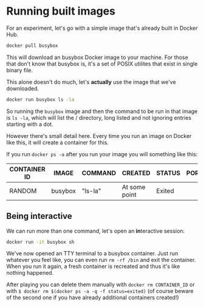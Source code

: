 # Running built images

For an experiment, let's go with a simple image
that's already built in Docker Hub.

````bash
docker pull busybox
````

 This will download an busybox Docker image to your machine. For those that don't know that busybox is, it's a set of POSIX utilites that exist in single binary file.

This alone doesn't do much, let's **actually** use the image that we've downloaded.

````bash
docker run busybox ls -la
````

So running the `busybox` image and then the command to be run in that image is `ls -la`, which will list the / directory, long listed and not ignoring entries starting with a dot.

However there's small detail here. Every time you run an image on Docker like this, it will create a container for this.

If you run `docker ps -a` after you run your image you will something like this:

| CONTAINER ID | IMAGE | COMMAND | CREATED | STATUS | PORTS | NAMES |
|-|-|-|-|-|-|-|
|RANDOM|busybox|"ls-la"|At some point|Exited||the_best_name

## Being interactive

We can run more than one command, let's open an **in**teractive session:

````bash
docker run -it busybox sh
````

We've now opened an TTY terminal to a busybox container. Just run whatever you feel like, you can even run `rm -rf /bin` and exit the container. When you run it again, a fresh container is recreated and thus it's like nothing happened.

After playing you can delete them manually with `docker rm CONTAINER_ID`
or with `$ docker rm $(docker ps -a -q -f status=exited)` (of course beware of the second one if you have already additional containers created!)
